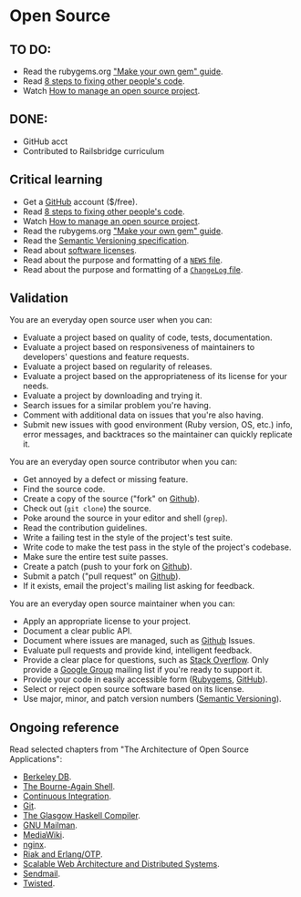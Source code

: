 Open Source
===========
TO DO:
-----
* Read the rubygems.org ["Make your own gem" guide](http://guides.rubygems.org/make-your-own-gem/).
* Read [8 steps to fixing other people's code](http://rdd.me/tsf7khhg).
* Watch [How to manage an open source project](http://vimeo.com/45214727).

DONE:
----
* GitHub acct
* Contributed to Railsbridge curriculum

Critical learning
-----------------

* Get a [GitHub](http://github.com) account ($/free).
* Read [8 steps to fixing other people's code](http://rdd.me/tsf7khhg).
* Watch [How to manage an open source project](http://vimeo.com/45214727).
* Read the rubygems.org ["Make your own gem" guide](http://guides.rubygems.org/make-your-own-gem/).
* Read the [Semantic Versioning specification](http://semver.org/).
* Read about [software licenses](http://playbook.thoughtbot.com/choosing-platforms/software-licenses/).
* Read about the purpose and formatting of a
  [`NEWS` file](http://www.gnu.org/prep/standards/html_node/NEWS-File.html#NEWS-File).
* Read about the purpose and formatting of a
  [`ChangeLog` file](http://www.gnu.org/prep/standards/html_node/Change-Logs.html#Change-Logs).

Validation
----------

You are an everyday open source user when you can:

* Evaluate a project based on quality of code, tests, documentation.
* Evaluate a project based on responsiveness of maintainers to developers'
  questions and feature requests.
* Evaluate a project based on regularity of releases.
* Evaluate a project based on the appropriateness of its license for your
  needs.
* Evaluate a project by downloading and trying it.
* Search issues for a similar problem you're having.
* Comment with additional data on issues that you're also having.
* Submit new issues with good environment (Ruby version, OS, etc.) info,
  error messages, and backtraces so the maintainer can quickly replicate it.

You are an everyday open source contributor when you can:

* Get annoyed by a defect or missing feature.
* Find the source code.
* Create a copy of the source ("fork" on [Github](http://github.com)).
* Check out (`git clone`) the source.
* Poke around the source in your editor and shell (`grep`).
* Read the contribution guidelines.
* Write a failing test in the style of the project's test suite.
* Write code to make the test pass in the style of the project's codebase.
* Make sure the entire test suite passes.
* Create a patch (push to your fork on [Github](http://github.com)).
* Submit a patch ("pull request" on [Github](http://github.com)).
* If it exists, email the project's mailing list asking for feedback.

You are an everyday open source maintainer when you can:

* Apply an appropriate license to your project.
* Document a clear public API.
* Document where issues are managed, such as [Github](http://github.com) Issues.
* Evaluate pull requests and provide kind, intelligent feedback.
* Provide a clear place for questions, such as [Stack Overflow](http://stackoverflow.com). Only provide
  a [Google Group](http://groups.google.com) mailing list if you're ready to support it.
* Provide your code in easily accessible form ([Rubygems](http://rubygems.org), [GitHub](http://github.com)).
* Select or reject open source software based on its license.
* Use major, minor, and patch version numbers ([Semantic Versioning](http://semver.org)).

Ongoing reference
-----------------

Read selected chapters from "The Architecture of Open Source Applications":

* [Berkeley DB](http://www.aosabook.org/en/bdb.html).
* [The Bourne-Again Shell](http://www.aosabook.org/en/bash.html).
* [Continuous Integration](http://www.aosabook.org/en/integration.html).
* [Git](http://www.aosabook.org/en/git.html).
* [The Glasgow Haskell Compiler](http://www.aosabook.org/en/ghc.html).
* [GNU Mailman](http://www.aosabook.org/en/mailman.html).
* [MediaWiki](http://www.aosabook.org/en/mediawiki.html).
* [nginx](http://www.aosabook.org/en/nginx.html).
* [Riak and Erlang/OTP](http://www.aosabook.org/en/riak.html).
* [Scalable Web Architecture and Distributed Systems](http://www.aosabook.org/en/distsys.html).
* [Sendmail](http://www.aosabook.org/en/sendmail.html).
* [Twisted](http://www.aosabook.org/en/twisted.html).
